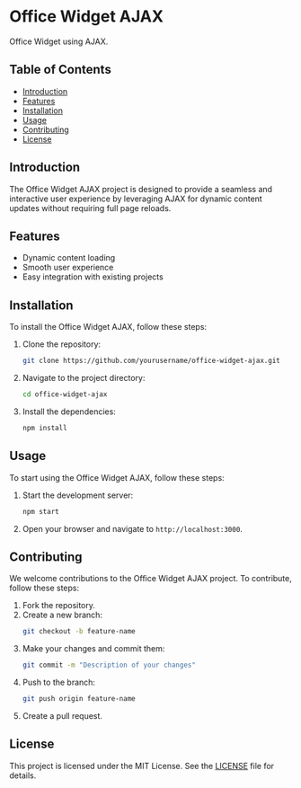 # Office Widget AJAX

Office Widget using AJAX.

## Table of Contents

- [Introduction](#introduction)
- [Features](#features)
- [Installation](#installation)
- [Usage](#usage)
- [Contributing](#contributing)
- [License](#license)

## Introduction

The Office Widget AJAX project is designed to provide a seamless and interactive user experience by leveraging AJAX for dynamic content updates without requiring full page reloads.

## Features

- Dynamic content loading
- Smooth user experience
- Easy integration with existing projects

## Installation

To install the Office Widget AJAX, follow these steps:

1. Clone the repository:
    ```sh
    git clone https://github.com/yourusername/office-widget-ajax.git
    ```
2. Navigate to the project directory:
    ```sh
    cd office-widget-ajax
    ```
3. Install the dependencies:
    ```sh
    npm install
    ```

## Usage

To start using the Office Widget AJAX, follow these steps:

1. Start the development server:
    ```sh
    npm start
    ```
2. Open your browser and navigate to `http://localhost:3000`.

## Contributing

We welcome contributions to the Office Widget AJAX project. To contribute, follow these steps:

1. Fork the repository.
2. Create a new branch:
    ```sh
    git checkout -b feature-name
    ```
3. Make your changes and commit them:
    ```sh
    git commit -m "Description of your changes"
    ```
4. Push to the branch:
    ```sh
    git push origin feature-name
    ```
5. Create a pull request.

## License

This project is licensed under the MIT License. See the [LICENSE](LICENSE) file for details.